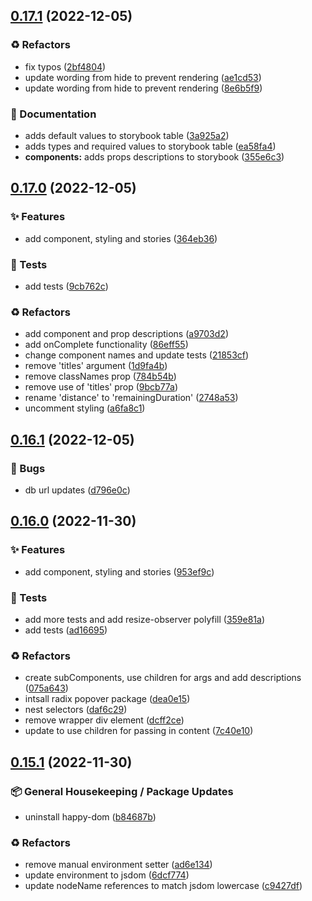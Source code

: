 ## [0.17.1](https://github.com/Open-Study-College/osc/compare/v0.17.0...v0.17.1) (2022-12-05)


### ♻️ Refactors

* fix typos ([2bf4804](https://github.com/Open-Study-College/osc/commit/2bf4804b792039f3fdc62766537ef00541b06995))
* update wording from hide to prevent rendering ([ae1cd53](https://github.com/Open-Study-College/osc/commit/ae1cd533ccd3cd9f74899dd2060480f13b6c9115))
* update wording from hide to prevent rendering ([8e6b5f9](https://github.com/Open-Study-College/osc/commit/8e6b5f90e40fdbdff1673ecb21fb183e02db7561))


### 📝 Documentation

* adds default values to storybook table ([3a925a2](https://github.com/Open-Study-College/osc/commit/3a925a2b2c153dbbebed61b25a0ca4ca94bb1810))
* adds types and required values to storybook table ([ea58fa4](https://github.com/Open-Study-College/osc/commit/ea58fa447e6b29de44c927961d70f250869c5960))
* **components:** adds props descriptions to storybook ([355e6c3](https://github.com/Open-Study-College/osc/commit/355e6c3cba53bf3bf17268339955acf9d1837479))

## [0.17.0](https://github.com/Open-Study-College/osc/compare/v0.16.1...v0.17.0) (2022-12-05)


### ✨ Features

* add component, styling and stories ([364eb36](https://github.com/Open-Study-College/osc/commit/364eb369fcab14d65f3f0a24500d914a402c967d))


### 🧪 Tests

* add tests ([9cb762c](https://github.com/Open-Study-College/osc/commit/9cb762c77c93cb019c357ce9363edd84eb1faf3f))


### ♻️ Refactors

* add component and prop descriptions ([a9703d2](https://github.com/Open-Study-College/osc/commit/a9703d23770472b214ccdbb6ce7c42333b77ea90))
* add onComplete functionality ([86eff55](https://github.com/Open-Study-College/osc/commit/86eff5515ea4d6486817574bef738848c779066d))
* change component names and update tests ([21853cf](https://github.com/Open-Study-College/osc/commit/21853cfce342b21436e9621bf89c6e362223d710))
* remove 'titles' argument ([1d9fa4b](https://github.com/Open-Study-College/osc/commit/1d9fa4b72ed226b674b78cafbbab21f1f0bc0df4))
* remove classNames prop ([784b54b](https://github.com/Open-Study-College/osc/commit/784b54b9101a21d52e4a0a09281ab13899a6ac9e))
* remove use of 'titles' prop ([9bcb77a](https://github.com/Open-Study-College/osc/commit/9bcb77a9cccf5e56fe8147fdd6695fe87f74d973))
* rename 'distance' to 'remainingDuration' ([2748a53](https://github.com/Open-Study-College/osc/commit/2748a53391549bafa5eb9e2dec0dc4bda8b33bbc))
* uncomment styling ([a6fa8c1](https://github.com/Open-Study-College/osc/commit/a6fa8c1c7971f679292c85bcb6f7b82a25d8b948))

## [0.16.1](https://github.com/Open-Study-College/osc/compare/v0.16.0...v0.16.1) (2022-12-05)


### 🐛 Bugs

* db url updates ([d796e0c](https://github.com/Open-Study-College/osc/commit/d796e0c0155bfebf5209e92f1bda7f4046ec924e))

## [0.16.0](https://github.com/Open-Study-College/osc/compare/v0.15.1...v0.16.0) (2022-11-30)


### ✨ Features

* add component, styling and stories ([953ef9c](https://github.com/Open-Study-College/osc/commit/953ef9cd3209fa775b18fbb7d85e917fc56c2781))


### 🧪 Tests

* add more  tests and add resize-observer polyfill ([359e81a](https://github.com/Open-Study-College/osc/commit/359e81a9da0e398cc0e5aeaff63a1ead342a9b57))
* add tests ([ad16695](https://github.com/Open-Study-College/osc/commit/ad166952b6d38c9e6d9e112bb7dcfcfa544bbf55))


### ♻️ Refactors

* create subComponents, use children for args and add descriptions ([075a643](https://github.com/Open-Study-College/osc/commit/075a6439b4a806f51e5ca76fc40a79bc01a6d2ad))
* intsall radix popover package ([dea0e15](https://github.com/Open-Study-College/osc/commit/dea0e1528e9bcdfc93fbe38eb3b647a24f2d0723))
* nest selectors ([daf6c29](https://github.com/Open-Study-College/osc/commit/daf6c29152e27687bc54e0324a30210f9380804f))
* remove wrapper div element ([dcff2ce](https://github.com/Open-Study-College/osc/commit/dcff2ce4a3a6991ffacfdfcad271ce9e63e561a2))
* update to use children for passing in content ([7c40e10](https://github.com/Open-Study-College/osc/commit/7c40e106e0866e6d1c57d08a1c5634528dc4a46f))

## [0.15.1](https://github.com/Open-Study-College/osc/compare/v0.15.0...v0.15.1) (2022-11-30)


### 📦 General Housekeeping / Package Updates

* uninstall happy-dom ([b84687b](https://github.com/Open-Study-College/osc/commit/b84687b714a217f8de7babb064841be7f3dbb66c))


### ♻️ Refactors

* remove manual environment setter ([ad6e134](https://github.com/Open-Study-College/osc/commit/ad6e134a242a809658634f5698359d4667b0099e))
* update environment to jsdom ([6dcf774](https://github.com/Open-Study-College/osc/commit/6dcf774b8d4065c615e2e5341c91496ff990dbdb))
* update nodeName references to match jsdom lowercase ([c9427df](https://github.com/Open-Study-College/osc/commit/c9427df66a743d3cab6eb288e1f45a89b0f6fa35))

